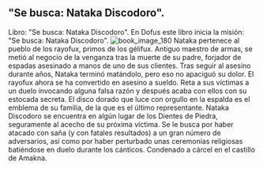 ## "Se busca: Nataka Discodoro".
Libro: "Se busca: Nataka Discodoro".
En Dofus este libro inicia la misión: "Se busca: Nataka Discodoro".
![book_image_180](https://media.discordapp.net/attachments/1105643336989159555/1105647829587873842/180.jpg)
Nataka pertenece al pueblo de los rayofux, primos de los gélifux. Antiguo maestro de armas, se metió al negocio de la venganza tras la muerte de su padre, forjador de espadas asesinado a manos de uno de sus clientes. Tras seguir al asesino durante años, Nataka terminó matándolo, pero eso no apaciguó su dolor. El rayofux ahora se ha convertido en asesino a sueldo. Reta a sus víctimas a un duelo invocando alguna falsa razón y después acaba con ellos con su estocada secreta. El disco dorado que luce con orgullo en la espalda es el emblema de su familia, de la que es el último representante.
Nataka Discodoro se encuentra en algún lugar de los Dientes de Piedra, seguramente al acecho de su próxima víctima.
Se le busca por haber atacado con saña (y con fatales resultados) a un gran número de adversarios, así como por haber perturbado unas ceremonias religiosas batiéndose en duelo durante los cánticos.
Condenado a cárcel en el castillo de Amakna.
